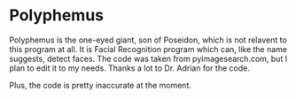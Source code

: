 # Polyphemus

Polyphemus is the one-eyed giant, son of Poseidon, which is not relavent to this program at all. It is Facial Recognition program which can, like the name suggests, detect faces. The code was taken from pyimagesearch.com, but I plan to edit it to my needs. Thanks a lot to Dr. Adrian for the code.

Plus, the code is pretty inaccurate at the moment.